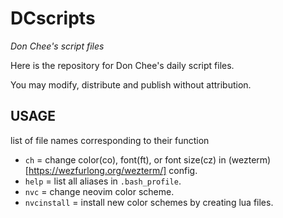 # DCscripts

*Don Chee's script files*

Here is the repository for Don Chee's daily script files.

You may modify, distribute and publish without attribution.

## USAGE

list of file names corresponding to their function 

- `ch` = change color(co), font(ft), or font size(cz) in (wezterm)[https://wezfurlong.org/wezterm/] config.
- `help` = list all aliases in `.bash_profile`.
- `nvc` = change neovim color scheme.
- `nvcinstall` = install new color schemes by creating lua files.
